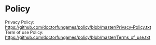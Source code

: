 # Policy
Privacy Policy: https://github.com/doctorfungames/policy/blob/master/Privacy-Policy.txt
Term of use Policy: https://github.com/doctorfungames/policy/blob/master/Terms_of_use.txt
